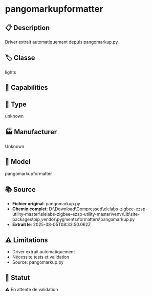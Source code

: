 # pangomarkupformatter

## 📋 Description
Driver extrait automatiquement depuis pangomarkup.py

## 🏷️ Classe
lights

## 🔧 Capabilities


## 📡 Type
unknown

## 🏭 Manufacturer
Unknown

## 📱 Model
pangomarkupformatter

## 📚 Source
- **Fichier original**: pangomarkup.py
- **Chemin complet**: D:\Download\Compressed\elelabs-zigbee-ezsp-utility-master\elelabs-zigbee-ezsp-utility-master\venv\Lib\site-packages\pip\_vendor\pygments\formatters\pangomarkup.py
- **Extrait le**: 2025-08-05T08:33:50.062Z

## ⚠️ Limitations
- Driver extrait automatiquement
- Nécessite tests et validation
- Source: pangomarkup.py

## 🚀 Statut
⚠️ En attente de validation
